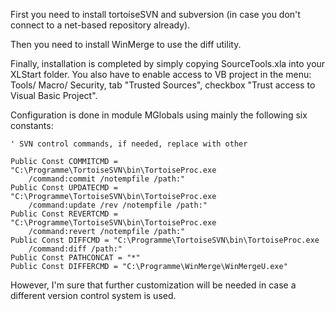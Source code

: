 First you need to install tortoiseSVN and subversion (in case you don't connect
to a net-based repository already).

Then you need to install WinMerge to use the diff utility.

Finally, installation is completed by simply copying SourceTools.xla into your
XLStart folder. You also have to enable access to VB project in the menu: Tools/
Macro/ Security, tab "Trusted Sources", checkbox "Trust access to Visual Basic
Project".

Configuration is done in module MGlobals using mainly the following six
constants:

    ' SVN control commands, if needed, replace with other

    Public Const COMMITCMD = "C:\Programme\TortoiseSVN\bin\TortoiseProc.exe
        /command:commit /notempfile /path:"
    Public Const UPDATECMD = "C:\Programme\TortoiseSVN\bin\TortoiseProc.exe
        /command:update /rev /notempfile /path:"
    Public Const REVERTCMD = "C:\Programme\TortoiseSVN\bin\TortoiseProc.exe
        /command:revert /notempfile /path:"
    Public Const DIFFCMD = "C:\Programme\TortoiseSVN\bin\TortoiseProc.exe
        /command:diff /path:"
    Public Const PATHCONCAT = "*"
    Public Const DIFFERCMD = "C:\Programme\WinMerge\WinMergeU.exe"

However, I'm sure that further customization will be needed in case a different version control system is used.
